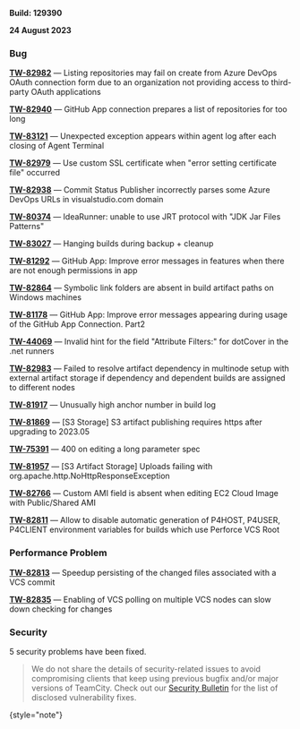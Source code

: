 [//]: # (title: TeamCity 2023.05.3 Release Notes)
[//]: # (auxiliary-id: TeamCity 2023.05.3 Release Notes)

__Build: 129390__

__24 August 2023__


<!--project: TeamCity Fix versions: {2023.05.3 (129390)} #Fixed visible to: {All Users} -{Trunk issue}-->


### Bug

**[TW-82982](https://youtrack.jetbrains.com/issue/TW-82982/Listing-repositories-may-fail-on-create-from-Azure-DevOps-OAuth-connection-form-due-to-an-organization-not-providing-access-to)** — Listing repositories may fail on create from Azure DevOps OAuth connection form due to an organization not providing access to third-party OAuth applications

**[TW-82940](https://youtrack.jetbrains.com/issue/TW-82940/GitHub-App-connection-prepares-a-list-of-repositories-for-too-long)** — GitHub App connection prepares a list of repositories for too long

**[TW-83121](https://youtrack.jetbrains.com/issue/TW-83121/Unexpected-exception-appears-within-agent-log-after-each-closing-of-Agent-Terminal)** — Unexpected exception appears within agent log after each closing of Agent Terminal

**[TW-82979](https://youtrack.jetbrains.com/issue/TW-82979/Use-custom-SSL-certificate-when-error-setting-certificate-file-occurred)** — Use custom SSL certificate when "error setting certificate file" occurred

**[TW-82938](https://youtrack.jetbrains.com/issue/TW-82938/Commit-Status-Publisher-incorrectly-parses-some-Azure-DevOps-URLs-in-visualstudio.com-domain)** — Commit Status Publisher incorrectly parses some Azure DevOps URLs in visualstudio.com domain

**[TW-80374](https://youtrack.jetbrains.com/issue/TW-80374/IdeaRunner-unable-to-use-JRT-protocol-with-JDK-Jar-Files-Patterns)** — IdeaRunner: unable to use JRT protocol with "JDK Jar Files Patterns"

**[TW-83027](https://youtrack.jetbrains.com/issue/TW-83027/Hanging-builds-during-backup-cleanup)** — Hanging builds during backup + cleanup

**[TW-81292](https://youtrack.jetbrains.com/issue/TW-81292/GitHub-App-Improve-error-messages-in-features-when-there-are-not-enough-permissions-in-app)** — GitHub App: Improve error messages in features when there are not enough permissions in app

**[TW-82864](https://youtrack.jetbrains.com/issue/TW-82864/Symbolic-link-folders-are-absent-in-build-artifact-paths-on-Windows-machines)** — Symbolic link folders are absent in build artifact paths on Windows machines

**[TW-81178](https://youtrack.jetbrains.com/issue/TW-81178/GitHub-App-Improve-error-messages-appearing-during-usage-of-the-GitHub-App-Connection.-Part2)** — GitHub App: Improve error messages appearing during usage of the GitHub App Connection. Part2

**[TW-44069](https://youtrack.jetbrains.com/issue/TW-44069/Invalid-hint-for-the-field-Attribute-Filters-for-dotCover-in-the-.net-runners)** — Invalid hint for the field "Attribute Filters:" for dotCover in the .net runners

**[TW-82983](https://youtrack.jetbrains.com/issue/TW-82983/Failed-to-resolve-artifact-dependency-in-multinode-setup-with-external-artifact-storage-if-dependency-and-dependent-builds-are)** — Failed to resolve artifact dependency in multinode setup with external artifact storage if dependency and dependent builds are assigned to different nodes

**[TW-81917](https://youtrack.jetbrains.com/issue/TW-81917/Unusually-high-anchor-number-in-build-log)** — Unusually high anchor number in build log

**[TW-81869](https://youtrack.jetbrains.com/issue/TW-81869/S3-Storage-S3-artifact-publishing-requires-https-after-upgrading-to-2023.05)** — [S3 Storage] S3 artifact publishing requires https after upgrading to 2023.05

**[TW-75391](https://youtrack.jetbrains.com/issue/TW-75391/400-on-editing-a-long-parameter-spec)** — 400 on editing a long parameter spec

**[TW-81957](https://youtrack.jetbrains.com/issue/TW-81957/S3-Artifact-Storage-Uploads-failing-with-org.apache.http.NoHttpResponseException)** — [S3 Artifact Storage] Uploads failing with org.apache.http.NoHttpResponseException

**[TW-82766](https://youtrack.jetbrains.com/issue/TW-82766/Custom-AMI-field-is-absent-when-editing-EC2-Cloud-Image-with-Public-Shared-AMI)** — Custom AMI field is absent when editing EC2 Cloud Image with Public/Shared AMI

**[TW-82811](https://youtrack.jetbrains.com/issue/TW-82811/Allow-to-disable-automatic-generation-of-P4HOST-P4USER-P4CLIENT-environment-variables-for-builds-which-use-Perforce-VCS-Root)** — Allow to disable automatic generation of P4HOST, P4USER, P4CLIENT environment variables for builds which use Perforce VCS Root


### Performance Problem

**[TW-82813](https://youtrack.jetbrains.com/issue/TW-82813/Speedup-persisting-of-the-changed-files-associated-with-a-VCS-commit)** — Speedup persisting of the changed files associated with a VCS commit

**[TW-82835](https://youtrack.jetbrains.com/issue/TW-82835/Enabling-of-VCS-polling-on-multiple-VCS-nodes-can-slow-down-checking-for-changes)** — Enabling of VCS polling on multiple VCS nodes can slow down checking for changes


<!--project: TeamCity Fix versions: {2023.05.3 (129390)} #Fixed #{Security Problem}  -{Trunk issue}-->

### Security

5 security problems have been fixed.

> We do not share the details of security-related issues to avoid compromising clients that keep using previous bugfix and/or major versions of TeamCity. Check out our [Security Bulletin](https://www.jetbrains.com/privacy-security/issues-fixed/?product=TeamCity&version=2023.05.3) for the list of disclosed vulnerability fixes.
>
{style="note"}

